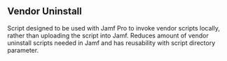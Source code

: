 ## Vendor Uninstall

Script designed to be used with Jamf Pro to invoke vendor scripts locally, rather than uploading the script into Jamf. Reduces amount of vendor uninstall scripts needed in Jamf and has reusability with script directory parameter.
